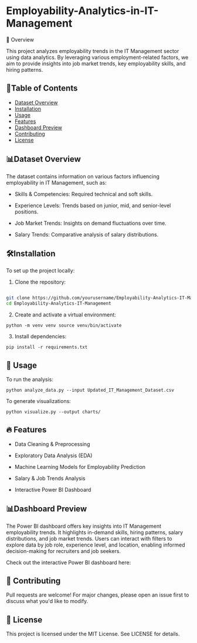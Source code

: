 # Employability-Analytics-in-IT-Management
📌 Overview

This project analyzes employability trends in the IT Management sector using data analytics. By leveraging various employment-related factors, we aim to provide insights into job market trends, key employability skills, and hiring patterns.

## 📂Table of Contents 
- [Dataset Overview](#Dataset-Overview)
- [Installation](#Installation) 
- [Usage](#usage) 
- [Features](#features) 
- [Dashboard Preview](#Dashboard-Preview)
- [Contributing](#contributing)
- [License](#license)

## 📊Dataset Overview
The dataset contains information on various factors influencing employability in IT Management, such as:

- Skills & Competencies: Required technical and soft skills.

- Experience Levels: Trends based on junior, mid, and senior-level positions.

- Job Market Trends: Insights on demand fluctuations over time.

- Salary Trends: Comparative analysis of salary distributions.

## 🛠Installation
To set up the project locally:

1. Clone the repository:        

 ```bash git clone https://github.com/yourusername/ImageClassifier.git cd ImageClassifier

git clone https://github.com/yourusername/Employability-Analytics-IT-Management.git
cd Employability-Analytics-IT-Management
```

2. Create and activate a virtual environment:
```
python -m venv venv source venv/bin/activate
```
3. Install dependencies:
```
pip install -r requirements.txt
```
## 🚀 Usage

To run the analysis:
```
python analyze_data.py --input Updated_IT_Management_Dataset.csv
```
To generate visualizations:

```
python visualize.py --output charts/
```

## 🔥 Features
- Data Cleaning & Preprocessing

- Exploratory Data Analysis (EDA)

- Machine Learning Models for Employability Prediction

- Salary & Job Trends Analysis

- Interactive Power BI Dashboard

## 📊Dashboard Preview

The Power BI dashboard offers key insights into IT Management employability trends. It highlights in-demand skills, hiring patterns, salary distributions, and job market trends. Users can interact with filters to explore data by job role, experience level, and location, enabling informed decision-making for recruiters and job seekers.

Check out the interactive Power BI dashboard here:



## 🤝 Contributing

Pull requests are welcome! For major changes, please open an issue first to discuss what you'd like to modify.

## 📜 License

This project is licensed under the MIT License. See LICENSE for details.
